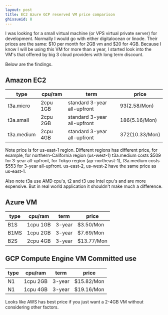 ```yaml
---
layout: post
title: EC2 Azure GCP reserved VM price comparison
ghissueid: 8
---
```


I was looking for a small virtual machine (or VPS virtual private server) for development.  Normally I would go with either digitalocean or linode.  Their prices are the same: $10 per month for 2GB vm and $20 for 4GB.  Because I know I will be using this VM for more than a year, I started look into the VM's that offered by big 3 cloud providers with long term discount.

Below are the findings.

## Amazon EC2

|type       |cpu/ram |term                       |price            |
|-----------|--------|---------------------------|-----------------|
|t3a.micro  |2cpu 1GB|standard 3-year all-upfront|$93 ($2.58/Mon)  |
|t3a.small  |2cpu 2GB|standard 3-year all-upfront|$186 ($5.16/Mon) |
|t3a.medium |2cpu 4GB|standard 3-year all-upfront|$372 ($10.33/Mon)|

Note price is for us-east-1 region.  Different regions has different price, for example, for northern-California region (us-west-1) t3a.medium costs $509 for 3-year all-upfront, for Tokyo region (ap-northeast-1), t3a.medium costs $553 for 3-year all-upfront. us-east-2, us-west-2 have the same price as us-east-1.

Also note t3a use AMD cpu's, t2 and t3 use Intel cpu's and are more expensive.  But in real world application it shouldn't make much a difference.


## Azure VM

|type |cpu/ram |term  |price      |
|-----|--------|------|-----------|
|B1S  |1cpu 1GB|3-year| $3.50/Mon |
|B1MS |1cpu 2GB|3-year| $7.69/Mon |
|B2S  |2cpu 4GB|3-year| $13.77/Mon|


## GCP Compute Engine VM Committed use 

|type |cpu/ram |term   |price     |
|-----|--------|-------|----------|
|N1   |1cpu 2GB|3-year |$15.82/Mon|
|N1   |1cpu 4GB|3-year |$19.16/Mon|


Looks like AWS has best price if you just want a 2-4GB VM without considering other factors.

